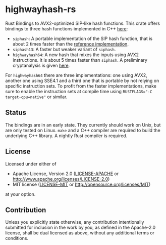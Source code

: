 # highwayhash-rs

Rust Bindings to AVX2-optimized SIP-like hash functions. This crate offers
bindings to three hash functions implemented in C++
[here](https://github.com/google/highwayhash):

- `siphash`: A portable implementation of the SIP hash function, that is about 2
  times faster than the [reference
  implementation](https://github.com/floodyberry/supercop/blob/master/crypto_auth/siphash24/sse41/siphash.c).
- `siphash13`: A faster but weaker variant of `siphash`.
- `highwayhash64`: A new hash that mixes the inputs using AVX2 instructions. It
  is about 5 times faster than `siphash`. A preliminary cryptanalysis is given
  [here](https://arxiv.org/abs/1612.06257).

For `highwayhash64` there are three implementations: one using AVX2, another one
using SSE4.1 and a third one that is portable by not relying on specific
instruction sets. To profit from the faster implementations, make sure to enable
the instruction sets at compile time using `RUSTFLAGS="-C target-cpu=native"` or
similar.


## Status

The bindings are in an early state. They currently should work on Unix, but are
only tested on Linux. `make` and a C++ compiler are required to build the
underlying C++ library. A nightly Rust compiler is required.


## License

Licensed under either of

 * Apache License, Version 2.0
   ([LICENSE-APACHE](LICENSE-APACHE) or http://www.apache.org/licenses/LICENSE-2.0)
 * MIT license
   ([LICENSE-MIT](LICENSE-MIT) or http://opensource.org/licenses/MIT)

at your option.


## Contribution

Unless you explicitly state otherwise, any contribution intentionally submitted
for inclusion in the work by you, as defined in the Apache-2.0 license, shall be
dual licensed as above, without any additional terms or conditions.

